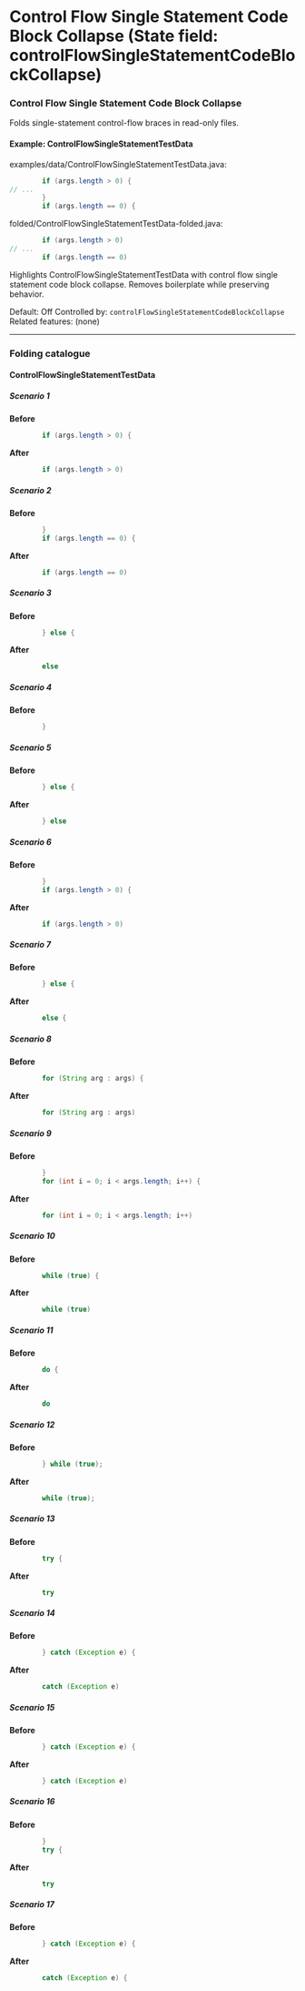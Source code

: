 # Control Flow Single Statement Code Block Collapse (State field: controlFlowSingleStatementCodeBlockCollapse)

### Control Flow Single Statement Code Block Collapse
Folds single-statement control-flow braces in read-only files.

#### Example: ControlFlowSingleStatementTestData

examples/data/ControlFlowSingleStatementTestData.java:
```java
        if (args.length > 0) {
// ...
        }
        if (args.length == 0) {
```

folded/ControlFlowSingleStatementTestData-folded.java:
```java
        if (args.length > 0) 
// ...
        if (args.length == 0) 
```

Highlights ControlFlowSingleStatementTestData with control flow single statement code block collapse.
Removes boilerplate while preserving behavior.

Default: Off
Controlled by: `controlFlowSingleStatementCodeBlockCollapse`
Related features: (none)

---
### Folding catalogue

#### ControlFlowSingleStatementTestData

##### Scenario 1

**Before**
```java
        if (args.length > 0) {
```

**After**
```java
        if (args.length > 0) 
```


##### Scenario 2

**Before**
```java
        }
        if (args.length == 0) {
```

**After**
```java
        if (args.length == 0) 
```


##### Scenario 3

**Before**
```java
        } else {
```

**After**
```java
        else 
```


##### Scenario 4

**Before**
```java
        }
```


##### Scenario 5

**Before**
```java
        } else {
```

**After**
```java
        } else 
```


##### Scenario 6

**Before**
```java
        }
        if (args.length > 0) {
```

**After**
```java
        if (args.length > 0) 
```


##### Scenario 7

**Before**
```java
        } else {
```

**After**
```java
        else {
```


##### Scenario 8

**Before**
```java
        for (String arg : args) {
```

**After**
```java
        for (String arg : args) 
```


##### Scenario 9

**Before**
```java
        }
        for (int i = 0; i < args.length; i++) {
```

**After**
```java
        for (int i = 0; i < args.length; i++) 
```


##### Scenario 10

**Before**
```java
        while (true) {
```

**After**
```java
        while (true) 
```


##### Scenario 11

**Before**
```java
        do {
```

**After**
```java
        do 
```


##### Scenario 12

**Before**
```java
        } while (true);
```

**After**
```java
        while (true);
```


##### Scenario 13

**Before**
```java
        try {
```

**After**
```java
        try 
```


##### Scenario 14

**Before**
```java
        } catch (Exception e) {
```

**After**
```java
        catch (Exception e) 
```


##### Scenario 15

**Before**
```java
        } catch (Exception e) {
```

**After**
```java
        } catch (Exception e) 
```


##### Scenario 16

**Before**
```java
        }
        try {
```

**After**
```java
        try 
```


##### Scenario 17

**Before**
```java
        } catch (Exception e) {
```

**After**
```java
        catch (Exception e) {
```

